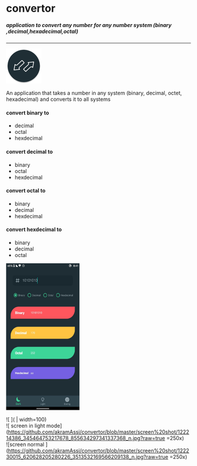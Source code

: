  # convertor

##### application to convert any number for any number system (binary ,decimal,hexadecimal,octal)
<hr>

![icon of app ](https://github.com/akramAssi/convertor/blob/master/app/src/main/res/mipmap-xhdpi/ic_launcher_round.png)

An application that takes a number in any system (binary, decimal, octet, hexadecimal) and converts it to all systems

#### convert  binary to 
- decimal
- octal
- hexdecimal

#### convert  decimal to 
- binary
- octal
- hexdecimal

#### convert  octal to 
- binary
- decimal
- hexdecimal

#### convert  hexdecimal to 
- binary
- decimal
- octal

<img src="https://github.com/akramAssi/convertor/blob/master/screen%20shot/122414740_357321145475193_7448391740433132954_n.jpg"  width="200" height="400" />

![ ]( | width=100)
<br>
![ screen in light mode](https://github.com/akramAssi/convertor/blob/master/screen%20shot/122214386_345464753217678_855634297341337368_n.jpg?raw=true =250x)
<br>
![screen normal ](https://github.com/akramAssi/convertor/blob/master/screen%20shot/122230015_620628205280226_3513532169566209138_n.jpg?raw=true =250x)

 
